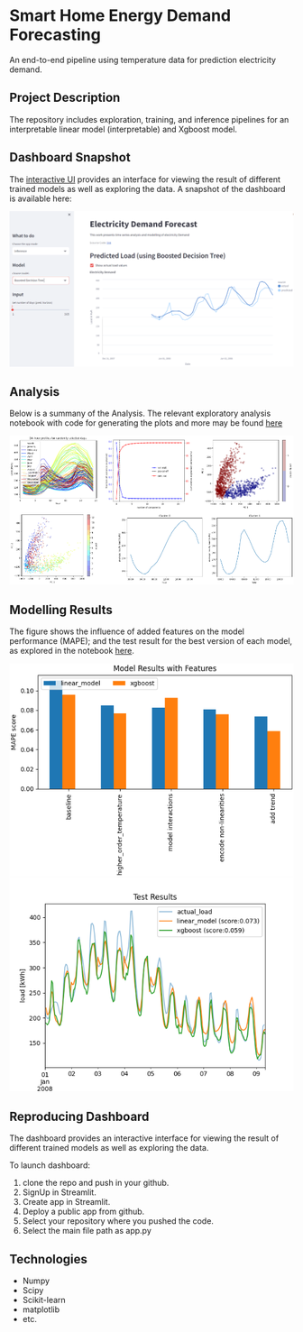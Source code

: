 # Smart Home Energy Demand Forecasting

An end-to-end pipeline using temperature data for prediction electricity demand.

## Project Description

The repository includes exploration, training, and inference pipelines for an interpretable linear model (interpretable) and Xgboost model.


## Dashboard Snapshot
The [interactive UI](https://load-forcasting.streamlit.app/) provides an interface for viewing the result of different trained models as well as exploring the data. A snapshot of the dashboard is available here:

![dashboard_snapshot](./reports/ui_snapshot.PNG?raw=true)

## Analysis
Below is a summany of the Analysis. The relevant exploratory analysis notebook with code for generating the plots and more may be found [here](./notebooks/01-data-exploration.ipynb)

![exploratory_analysis_summary](./reports/electricity%20demand%20prediction%20exploration.drawio.png)

## Modelling Results
The figure shows the influence of added features on the model performance (MAPE); and the test result for the best version of each model, as explored in the notebook [here](./notebooks/03-training.ipynb). 

![model_performance_vs_feature_combination](./reports/feature_combinations.png) ![model_performance](./reports/eval.png)


## Reproducing Dashboard
The dashboard provides an interactive interface for viewing the result of different trained models as well as exploring the data.

To launch dashboard:

1. clone the repo and push in your github.
2. SignUp in Streamlit.
3. Create app in Streamlit.
4. Deploy a public app from github.
5. Select your repository where you pushed the code.
6. Select the main file path as app.py


## Technologies

- Numpy
- Scipy
- Scikit-learn
- matplotlib
- etc.
